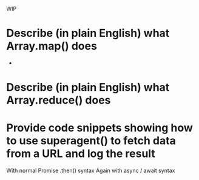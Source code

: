WIP 


# Describe (in plain English) what Array.map() does
* 
# Describe (in plain English) what Array.reduce() does

# Provide code snippets showing how to use superagent() to fetch data from a URL and log the result

With normal Promise .then() syntax
Again with async / await syntax

